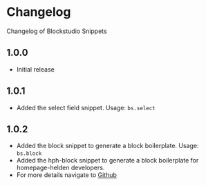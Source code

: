 # Changelog

Changelog of Blockstudio Snippets

## 1.0.0

- Initial release

## 1.0.1

- Added the select field snippet. Usage: `bs.select`

## 1.0.2

- Added the block snippet to generate a block boilerplate.
  Usage: `bs.block`
- Added the hph-block snippet to generate a block boilerplate for homepage-helden developers.
- For more details navigate to [Github](https://github.com/fiioonnn/blockstudio-snippets/)
